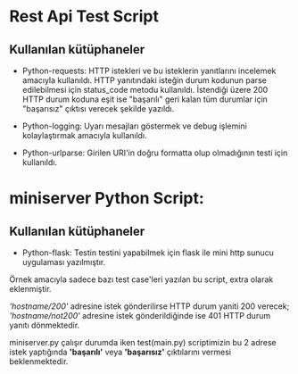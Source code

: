 # Rest Api Test Script

## Kullanılan kütüphaneler

* Python-requests: HTTP istekleri ve bu isteklerin yanıtlarını incelemek amacıyla kullanıldı.
HTTP yanıtındaki isteğin durum kodunun parse edilebilmesi için status_code metodu kullanıldı. İstendiği üzere 200 HTTP durum koduna eşit ise "başarılı" geri kalan tüm durumlar için "başarısız" çıktısı verecek şekilde yazıldı.

* Python-logging: Uyarı mesajları göstermek ve debug işlemini kolaylaştırmak amacıyla kullanıldı.

* Python-urlparse: Girilen URI'in doğru formatta olup olmadığının testi için kullanıldı.



# miniserver Python Script:


## Kullanılan kütüphaneler

* Python-flask: Testin testini yapabilmek için flask ile mini http sunucu uygulaması yazılmıştır. 

Örnek amacıyla sadece bazı test case'leri yazılan bu script, extra olarak eklenmiştir. 

_'hostname/200'_ adresine istek gönderilirse HTTP durum yaniti 200 verecek; _'hostname/not200'_ adresine istek gönderildiğinde ise 401 HTTP durum yanıtı dönmektedir.

miniserver.py çalışır durumda iken test(main.py) scriptimizin bu 2 adrese istek yaptığında **'başarılı'** veya **'başarısız'** çıktılarını vermesi beklenmektedir.

